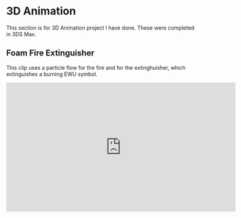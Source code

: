 # 3D Animation

This section is for 3D Animation project I have done. These were completed in 3DS Max.

## Foam Fire Extinguisher
This clip uses a particle flow for the fire and for the extinghuisher, which extinguishes a burning EWU symbol.

<iframe width="610" height="343" src="https://www.youtube.com/embed/lbSf7Olc0Tc" frameborder="0" allow="autoplay; encrypted-media" allowfullscreen></iframe>

